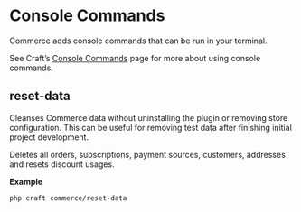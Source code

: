 # Console Commands

Commerce adds console commands that can be run in your terminal.

See Craft’s [Console Commands](/3.x/console-commands.md) page for more about using console commands.

## reset-data

Cleanses Commerce data without uninstalling the plugin or removing store configuration. This can be useful for removing test data after finishing initial project development.

Deletes all orders, subscriptions, payment sources, customers, addresses and resets discount usages.

**Example**

```
php craft commerce/reset-data
```
